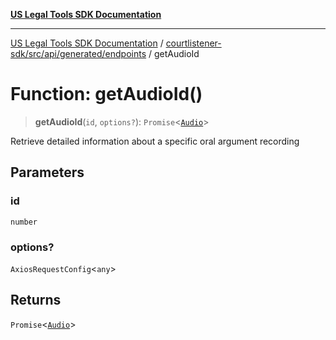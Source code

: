 [**US Legal Tools SDK Documentation**](../../../../../../README.md)

***

[US Legal Tools SDK Documentation](../../../../../../README.md) / [courtlistener-sdk/src/api/generated/endpoints](../README.md) / getAudioId

# Function: getAudioId()

> **getAudioId**(`id`, `options?`): `Promise`\<[`Audio`](../../model/interfaces/Audio.md)\>

Retrieve detailed information about a specific oral argument recording

## Parameters

### id

`number`

### options?

`AxiosRequestConfig`\<`any`\>

## Returns

`Promise`\<[`Audio`](../../model/interfaces/Audio.md)\>
